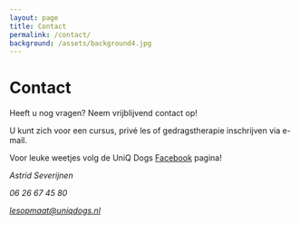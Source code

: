 ```yaml
---
layout: page
title: Contact
permalink: /contact/
background: /assets/background4.jpg
---
```

# Contact

Heeft u nog vragen? Neem vrijblijvend contact op!

U kunt zich voor een cursus, privé les of gedragstherapie inschrijven via e-mail.   


Voor leuke weetjes volg de UniQ Dogs [Facebook](https://facebook.com/positieveopvoeding) pagina! 


<address>
    <p>Astrid Severijnen</p>
    <p>06 26 67 45 80</p>
    <p><a href="mailto:lesopmaat@uniqdogs.nl">lesopmaat@uniqdogs.nl</a></p>
</address>
